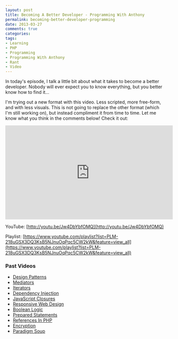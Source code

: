 ```yaml
---
layout: post
title: Becoming A Better Developer - Programming With Anthony
permalink: becoming-better-developer-programming
date: 2013-03-27
comments: true
categories:
tags:
- Learning
- PHP
- Programming
- Programming With Anthony
- Rant
- Video
---
```


In today's episode, I talk a little bit about what it takes to become a better developer. Nobody will ever expect you to know everything, but you better know how to find it...



I'm trying out a new format with this video. Less scripted, more free-form, and with less visuals. This is not going to replace the other format (which I'm still working on), but instead compliment it from time to time. Let me know what you think in the comments below! Check it out:
<!--more-->


<iframe allowfullscreen="allowfullscreen" frameborder="0" height="295" src="http://www.youtube.com/embed/Jw4DbYbfOMQ" width="525"></iframe>


YouTube: [http://youtu.be/Jw4DbYbfOMQ](http://youtu.be/Jw4DbYbfOMQ)


Playlist: [https://www.youtube.com/playlist?list=PLM-218uGSX3DQ3KsB5NJnuOqPqc5CW2kW&feature=view_all](https://www.youtube.com/playlist?list=PLM-218uGSX3DQ3KsB5NJnuOqPqc5CW2kW&feature=view_all)

### Past Videos


 * [Design Patterns](https://www.youtube.com/watch?v=AsfM6YLtu9g)
 * [Mediators](https://www.youtube.com/watch?v=65hdyehA3zY)
 * [Iterators](https://www.youtube.com/watch?v=tW6GcZjBc3E)
 * [Dependency Injection](https://www.youtube.com/watch?v=IKD2-MAkXyQ)
 * [JavaScript Closures](https://www.youtube.com/watch?v=R_ZvxMyFSCU)
 * [Responsive Web Design](https://www.youtube.com/watch?v=-BVmrSG93XE)
 * [Boolean Logic](https://www.youtube.com/watch?v=udOU0gagZqg)
 * [Prepared Statements](https://www.youtube.com/watch?v=nLinqtCfhKY)
 * [References In PHP](https://www.youtube.com/watch?v=_YZIBWQr_yk)
 * [Encryption](https://www.youtube.com/watch?v=RLmuFlDygn0)
 * [Paradigm Soup](https://www.youtube.com/watch?v=CV4vPsEizJM)
